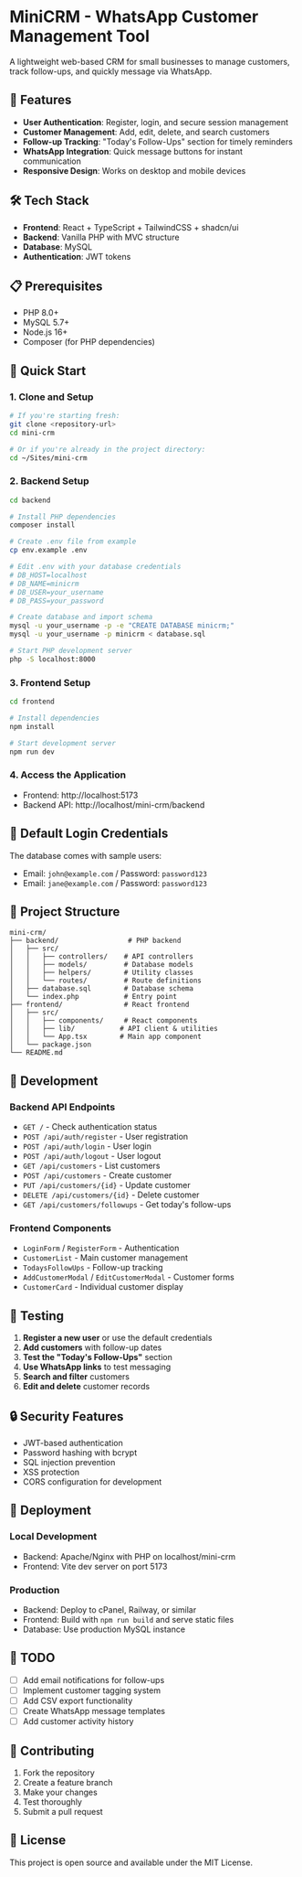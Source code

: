 # MiniCRM - WhatsApp Customer Management Tool

A lightweight web-based CRM for small businesses to manage customers, track follow-ups, and quickly message via WhatsApp.

## 🚀 Features

-   **User Authentication**: Register, login, and secure session management
-   **Customer Management**: Add, edit, delete, and search customers
-   **Follow-up Tracking**: "Today's Follow-Ups" section for timely reminders
-   **WhatsApp Integration**: Quick message buttons for instant communication
-   **Responsive Design**: Works on desktop and mobile devices

## 🛠️ Tech Stack

-   **Frontend**: React + TypeScript + TailwindCSS + shadcn/ui
-   **Backend**: Vanilla PHP with MVC structure
-   **Database**: MySQL
-   **Authentication**: JWT tokens

## 📋 Prerequisites

-   PHP 8.0+
-   MySQL 5.7+
-   Node.js 16+
-   Composer (for PHP dependencies)

## 🚀 Quick Start

### 1. Clone and Setup

```bash
# If you're starting fresh:
git clone <repository-url>
cd mini-crm

# Or if you're already in the project directory:
cd ~/Sites/mini-crm
```

### 2. Backend Setup

```bash
cd backend

# Install PHP dependencies
composer install

# Create .env file from example
cp env.example .env

# Edit .env with your database credentials
# DB_HOST=localhost
# DB_NAME=minicrm
# DB_USER=your_username
# DB_PASS=your_password

# Create database and import schema
mysql -u your_username -p -e "CREATE DATABASE minicrm;"
mysql -u your_username -p minicrm < database.sql

# Start PHP development server
php -S localhost:8000
```

### 3. Frontend Setup

```bash
cd frontend

# Install dependencies
npm install

# Start development server
npm run dev
```

### 4. Access the Application

-   Frontend: http://localhost:5173
-   Backend API: http://localhost/mini-crm/backend

## 🔐 Default Login Credentials

The database comes with sample users:

-   Email: `john@example.com` / Password: `password123`
-   Email: `jane@example.com` / Password: `password123`

## 📁 Project Structure

```
mini-crm/
├── backend/                 # PHP backend
│   ├── src/
│   │   ├── controllers/    # API controllers
│   │   ├── models/         # Database models
│   │   ├── helpers/        # Utility classes
│   │   └── routes/         # Route definitions
│   ├── database.sql        # Database schema
│   └── index.php           # Entry point
├── frontend/               # React frontend
│   ├── src/
│   │   ├── components/     # React components
│   │   ├── lib/           # API client & utilities
│   │   └── App.tsx        # Main app component
│   └── package.json
└── README.md
```

## 🔧 Development

### Backend API Endpoints

-   `GET /` - Check authentication status
-   `POST /api/auth/register` - User registration
-   `POST /api/auth/login` - User login
-   `POST /api/auth/logout` - User logout
-   `GET /api/customers` - List customers
-   `POST /api/customers` - Create customer
-   `PUT /api/customers/{id}` - Update customer
-   `DELETE /api/customers/{id}` - Delete customer
-   `GET /api/customers/followups` - Get today's follow-ups

### Frontend Components

-   `LoginForm` / `RegisterForm` - Authentication
-   `CustomerList` - Main customer management
-   `TodaysFollowUps` - Follow-up tracking
-   `AddCustomerModal` / `EditCustomerModal` - Customer forms
-   `CustomerCard` - Individual customer display

## 🧪 Testing

1. **Register a new user** or use the default credentials
2. **Add customers** with follow-up dates
3. **Test the "Today's Follow-Ups"** section
4. **Use WhatsApp links** to test messaging
5. **Search and filter** customers
6. **Edit and delete** customer records

## 🔒 Security Features

-   JWT-based authentication
-   Password hashing with bcrypt
-   SQL injection prevention
-   XSS protection
-   CORS configuration for development

## 🚀 Deployment

### Local Development

-   Backend: Apache/Nginx with PHP on localhost/mini-crm
-   Frontend: Vite dev server on port 5173

### Production

-   Backend: Deploy to cPanel, Railway, or similar
-   Frontend: Build with `npm run build` and serve static files
-   Database: Use production MySQL instance

## 📝 TODO

-   [ ] Add email notifications for follow-ups
-   [ ] Implement customer tagging system
-   [ ] Add CSV export functionality
-   [ ] Create WhatsApp message templates
-   [ ] Add customer activity history

## 🤝 Contributing

1. Fork the repository
2. Create a feature branch
3. Make your changes
4. Test thoroughly
5. Submit a pull request

## 📄 License

This project is open source and available under the MIT License.
